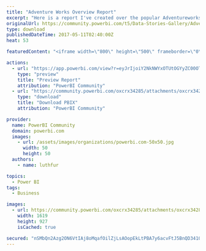 ```yaml
---
title: "Adventure Works Overview Report"
excerpt: "Here is a report I've created over the popular Adventureworks database. I have inserted all the data into a CRM instance (Xynics CRM) and imported"
originalUrl: https://community.powerbi.com/t5/Data-Stories-Gallery/Adventure-Works-Overview-Report/m-p/173862
type: download
publishedDateTime: 2017-05-11T02:40:00Z
heat: 53

featuredContent: "<iframe width=\"800\" height=\"500\" frameborder=\"0\" src=\"https://app.powerbi.com/view?r=eyJrIjoiY2NkNWYxOTUtOGYyZC00OTAzLThmNjMtNzkzN2M3OGI2NmZjIiwidCI6IjY4ZWVjZjcyLWQwOTEtNDI5OS05YmM2LTg2ZjMyNzgwZDdiMiIsImMiOjh9\"></iframe>"

actions:
  - url: "https://app.powerbi.com/view?r=eyJrIjoiY2NkNWYxOTUtOGYyZC00OTAzLThmNjMtNzkzN2M3OGI2NmZjIiwidCI6IjY4ZWVjZjcyLWQwOTEtNDI5OS05YmM2LTg2ZjMyNzgwZDdiMiIsImMiOjh9"
    type: "preview"
    title: "Preview Report"
    attribution: "PowerBI Community"
  - url: "https://community.powerbi.com/oxcrx34285/attachments/oxcrx34285/DataStoriesGallery/846/2/XCRMAdventureWorksDemoV2.pbix"
    type: "download"
    title: "Download PBIX"
    attribution: "PowerBI Community"

provider:
  name: PowerBI Community
  domain: powerbi.com
  images:
    - url: /assets/images/organizations/powerbi.com-50x50.jpg
      width: 50
      height: 50
  authors:
    - name: luthfur

topics:
  - Power BI
tags:
  - Business

images:
  - url: https://community.powerbi.com/oxcrx34285/attachments/oxcrx34285/DataStoriesGallery/846/1/Aw_PBI.PNG
    width: 1619
    height: 927
    isCached: true

secured: "nSMbQn2Azg2ON6VtIAj8oMqafOilZjLsAOopEkLtPBA7y6acvFtJ5BnQD341OSGDrZH9ny1RJOWjEQQYXedPkC3T9p/RG8fDGsdzAPxFF85ip9WAiQtNC7891R6Fx5TYRog5vnuxvm8DhGNY865gP80Lsw+ggu/ZxWOzLPZnUsJiXeXhsRK7ijy7e+tEHepUuYM3PCS8PEm3AgHH3Sj7i+TCnk0XSUYDm7LbsXLesOEdaC7TzEbY0j45BetTwvDOy9TiExG0GZ20Q9smxc62YOelY1+Q/u+GeUZapulkgMNamHdNTsqG7CU2dSK3+zmxkFwblik1rgl1nyoFWP38Ux7eFzbPlonjEfhHS77gz5BcE8sQrqs07gMVaKK293IzEMz7NWHmDqDW0fKyP8Efwg==;0UiyIV4DtZ9Zw5MIyRCQog=="
---
```


